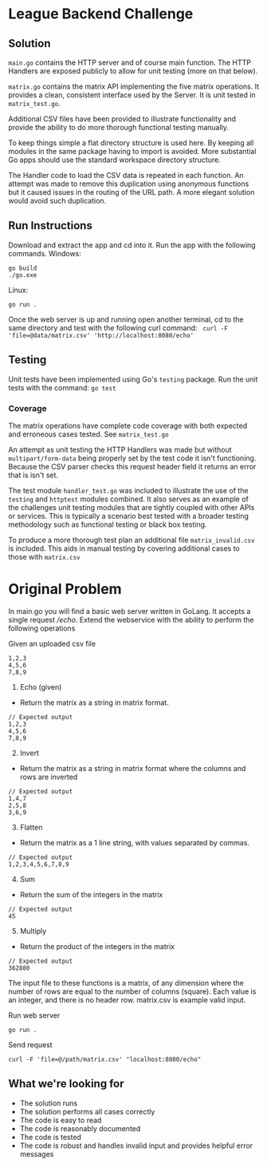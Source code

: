 
# League Backend Challenge

## Solution
`main.go` contains the HTTP server and of course main function.  The HTTP Handlers are exposed publicly to allow for unit testing (more on that below).

`matrix.go` contains the matrix API implementing the five matrix operations.  It provides a clean, consistent interface used by the Server.  It is unit tested in `matrix_test.go`.

Additional CSV files have been provided to illustrate functionality and provide
the ability to do more thorough functional testing manually.

To keep things simple a flat directory structure is used here.  By keeping all modules in the same package having to import is avoided.  More substantial Go apps should use the standard workspace directory structure.

The Handler code to load the CSV data is repeated in each function.  An attempt was made to remove this duplication using anonymous functions but it caused issues in the routing of the URL path.  A more elegant solution would avoid such duplication.

## Run Instructions
Download and extract the app and cd into it.  Run the app with the following commands.
Windows:
```
go build
./go.exe
```
Linux:
```
go run .
```
Once the web server is up and running open another terminal, cd to the same directory and test with the following curl command:
` curl -F 'file=@data/matrix.csv' 'http://localhost:8080/echo'`

## Testing
Unit tests have been implemented using Go's `testing` package.
Run the unit tests with the command:
`go test`

### Coverage
The matrix operations have complete code coverage with both expected and erroneous cases tested.  See `matrix_test.go`

An attempt as unit testing the HTTP Handlers was made but without `multipart/form-data` being properly set by the test code it isn't functioning.  Because the CSV parser checks this request header field it returns an error that is isn't set.

The test module `handler_test.go` was included to illustrate the use of the `testing` and `httptest` modules combined.  It also serves as an example of the challenges unit testing modules that are tightly coupled with other APIs or services.  This is typically a scenario best tested with a broader testing methodology such as functional testing or black box testing.

To produce a more thorough test plan an additional file `matrix_invalid.csv` is included.  This aids in manual testing by covering additional cases to those with `matrix.csv`


# Original Problem
In main.go you will find a basic web server written in GoLang. It accepts a single request _/echo_. Extend the webservice with the ability to perform the following operations

Given an uploaded csv file
```
1,2,3
4,5,6
7,8,9
```

1. Echo (given)
- Return the matrix as a string in matrix format.
```
// Expected output
1,2,3
4,5,6
7,8,9
```

2. Invert
- Return the matrix as a string in matrix format where the columns and rows are inverted
```
// Expected output
1,4,7
2,5,8
3,6,9
```

3. Flatten
- Return the matrix as a 1 line string, with values separated by commas.
```
// Expected output
1,2,3,4,5,6,7,8,9
```

4. Sum
- Return the sum of the integers in the matrix
```
// Expected output
45
```

5. Multiply
- Return the product of the integers in the matrix
```
// Expected output
362880
```

The input file to these functions is a matrix, of any dimension where the number of rows are equal to the number of columns (square). Each value is an integer, and there is no header row. matrix.csv is example valid input.

Run web server
```
go run .
```

Send request
```
curl -F 'file=@/path/matrix.csv' "localhost:8080/echo"
```

## What we're looking for
- The solution runs
- The solution performs all cases correctly
- The code is easy to read
- The code is reasonably documented
- The code is tested
- The code is robust and handles invalid input and provides helpful error messages